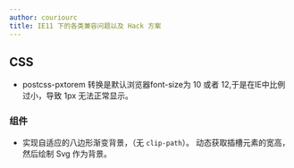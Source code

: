 ```yaml
---
author: couriourc
title: IE11 下的各类兼容问题以及 Hack 方案
---
```


## CSS

- postcss-pxtorem 转换是默认浏览器font-size为 10 或者 12,于是在IE中比例过小，导致 1px 无法正常显示。


### 组件
- 实现自适应的八边形渐变背景，（无 `clip-path`）。
动态获取插槽元素的宽高，然后绘制 Svg 作为背景。
